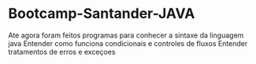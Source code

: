 # Bootcamp-Santander-JAVA


Ate agora foram feitos programas para conhecer a sintaxe da linguagem java
Entender como funciona condicionais e controles de fluxos
Entender tratamentos de erros e exceçoes
